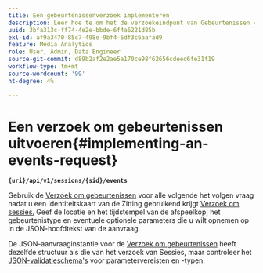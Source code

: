```yaml
---
title: Een gebeurtenissenverzoek implementeren
description: Leer hoe te om het de verzoekeindpunt van Gebeurtenissen voor alle volgende volgende volgende volgende volgende volgende volgende vraag te gebruiken nadat u een identiteitskaart van de Zitting verkrijgt
uuid: 3bfa313c-ff74-4e2e-bbde-6f4a6221d85b
exl-id: af9a3470-85c7-498e-9bf4-6df3c6aafad9
feature: Media Analytics
role: User, Admin, Data Engineer
source-git-commit: d89b2af2e2ae5a170ce98f62656cdeed6fe31f19
workflow-type: tm+mt
source-wordcount: '99'
ht-degree: 4%

---
```


# Een verzoek om gebeurtenissen uitvoeren{#implementing-an-events-request}

**`{uri}/api/v1/sessions/{sid}/events`**

Gebruik de [Verzoek om gebeurtenissen](/help/media-collection-api/mc-api-ref/mc-api-events-req.md) voor alle volgende het volgen vraag nadat u een identiteitskaart van de Zitting gebruikend krijgt [Verzoek om sessies.](/help/media-collection-api/mc-api-ref/mc-api-sessions-req.md) Geef de locatie en het tijdstempel van de afspeelkop, het gebeurtenistype en eventuele optionele parameters die u wilt opnemen op in de JSON-hoofdtekst van de aanvraag.

De JSON-aanvraaginstantie voor de [Verzoek om gebeurtenissen](/help/media-collection-api/mc-api-ref/mc-api-events-req.md) heeft dezelfde structuur als die van het verzoek van Sessies, maar controleer het [JSON-validatieschema&#39;s](/help/media-collection-api/mc-api-ref/mc-api-json-validation.md) voor parametervereisten en -typen.
